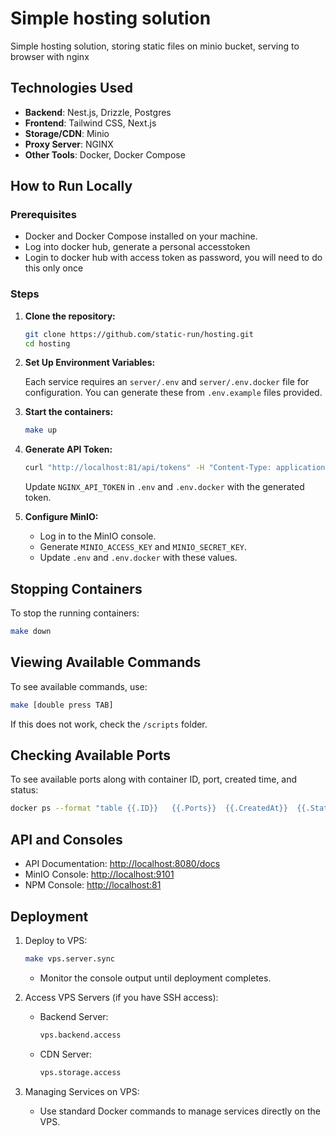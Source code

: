 # Simple hosting solution

Simple hosting solution, storing static files on minio bucket, serving to browser with nginx

## Technologies Used

- **Backend**: Nest.js, Drizzle, Postgres
- **Frontend**: Tailwind CSS, Next.js
- **Storage/CDN**: Minio
- **Proxy Server**: NGINX
- **Other Tools**: Docker, Docker Compose

## How to Run Locally

### Prerequisites

- Docker and Docker Compose installed on your machine. 
- Log into docker hub, generate a personal accesstoken
- Login to docker hub with access token as password, you will need to do this only once

### Steps

1. **Clone the repository:**

   ```bash
   git clone https://github.com/static-run/hosting.git
   cd hosting
   ```

2. **Set Up Environment Variables:**

   Each service requires an `server/.env` and `server/.env.docker` file for configuration. You can generate these from `.env.example` files provided.


3. **Start the containers:**
   ```sh
   make up
   ```

4. **Generate API Token:**
   ```sh
   curl "http://localhost:81/api/tokens" -H "Content-Type: application/json; charset=UTF-8" --data-raw '{"identity":"admin@example.com","secret":"changeme","expiry":"1y"}'
   ```
   Update `NGINX_API_TOKEN` in `.env` and `.env.docker` with the generated token.

5. **Configure MinIO:**
   - Log in to the MinIO console.
   - Generate `MINIO_ACCESS_KEY` and `MINIO_SECRET_KEY`.
   - Update `.env` and `.env.docker` with these values.

## Stopping Containers

To stop the running containers:
```sh
make down
```

## Viewing Available Commands

To see available commands, use:
```sh
make [double press TAB]
```
If this does not work, check the `/scripts` folder.

## Checking Available Ports

To see available ports along with container ID, port, created time, and status:
```sh
docker ps --format "table {{.ID}}	{{.Ports}}	{{.CreatedAt}}	{{.Status}}"
```

## API and Consoles

- API Documentation: [http://localhost:8080/docs](http://localhost:8080/docs)
- MinIO Console: [http://localhost:9101](http://localhost:9101)
- NPM Console: [http://localhost:81](http://localhost:81)

## Deployment

1. Deploy to VPS:
   ```sh
   make vps.server.sync
   ```
   - Monitor the console output until deployment completes.

2. Access VPS Servers (if you have SSH access):
   - Backend Server:
     ```sh
     vps.backend.access
     ```
   - CDN Server:
     ```sh
     vps.storage.access
     ```

3. Managing Services on VPS:
   - Use standard Docker commands to manage services directly on the VPS.

